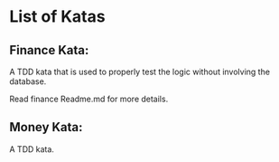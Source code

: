 
List of Katas
=============

Finance Kata:
-------------

A TDD kata that is used to properly test the logic without involving the database.

Read finance Readme.md for more details.

Money Kata:
-----------
A TDD kata.

